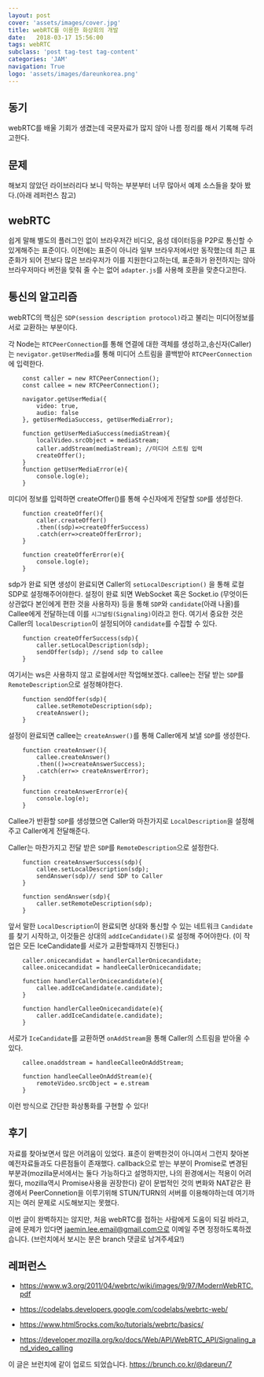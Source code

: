 ```yaml
---
layout: post
cover: 'assets/images/cover.jpg'
title: webRTC를 이용한 화상회의 개발
date:   2018-03-17 15:56:00
tags: webRTC
subclass: 'post tag-test tag-content'
categories: 'JAM'
navigation: True
logo: 'assets/images/dareunkorea.png'
---
```


## 동기
webRTC를 배울 기회가 생겼는데 국문자료가 많지 않아 나름 정리를 해서 기록해 두려고한다.

## 문제
해보지 않았던 라이브러리다 보니 막하는 부분부터 너무 많아서 예제 소스들을 찾아 봤다.(아래 레퍼런스 참고)

## webRTC

쉽게 말해 별도의 플러그인 없이 브라우저간 비디오, 음성 데이터등을 P2P로 통신할 수 있게해주는 표준이다. 이전에는 표준이 아니라 일부 브라우저에서만 동작했는데 최근 표준화가 되어 전보다 많은 브라우저가 이를 지원한다고하는데, 표준화가 완전하지는 않아 브라우저마다 버전을 맞춰 줄 수는 없어 `adapter.js`를 사용해 호환을 맞춘다고한다.

## 통신의 알고리즘

webRTC의 핵심은 `SDP(session description protocol)`라고 불리는 미디어정보를 서로 교환하는 부분이다.

각 Node는 `RTCPeerConnection`를 통해 연결에 대한 객체를 생성하고,송신자(Caller)는 `nevigator.getUserMedia`를 통해 미디어 스트림을 콜백받아 `RTCPeerConnection`에 입력한다.

```
    const caller = new RTCPeerConnection();
    const callee = new RTCPeerConnection();

    navigator.getUserMedia({
        video: true,
        audio: false
    }, getUserMediaSuccess, getUserMediaError);

    function getUserMediaSuccess(mediaStream){
        localVideo.srcObject = mediaStream;
        caller.addStream(mediaStream); //미디어 스트림 입력
        createOffer();
    }
    function getUserMediaError(e){
        console.log(e);
    }
```
미디어 정보를 입력하면 createOffer()를 통해 수신자에게 전달할 `SDP`를 생성한다. 

```
    function createOffer(){
        caller.createOffer()
        .then((sdp)=>createOfferSuccess)
        .catch(err=>createOfferError);
    }

    function createOfferError(e){
        console.log(e);
    }
```

sdp가 완료 되면 생성이 완료되면 Caller의 `setLocalDescription()`  을 통해 로컬SDP로 설정해주어야한다. 설정이 완료 되면 WebSocket 혹은 Socket.io (무엇이든 상관없다 본인에게 편한 것을 사용하자) 등을 통해  `SDP`와 `candidate`(아래 나올)를 Callee에게 전달하는데 이를 `시그널링(Signaling)`이라고 한다. 여기서 중요한 것은 Caller의 `localDescription`이 설정되어야 `candidate`를 수집할 수 있다.

```
    function createOfferSuccess(sdp){
        caller.setLocalDescription(sdp);
        sendOffer(sdp); //send sdp to callee
    }

```
여기서는 ws은 사용하지 않고 로컬에서만 작업해보겠다.
callee는 전달 받는 `SDP`를 `RemoteDescription`으로 설정해야한다.


```
    function sendOffer(sdp){
        callee.setRemoteDescription(sdp);
        createAnswer();
    }
``` 
설정이 완료되면 callee는 `createAnswer()`를 통해 Caller에게 보낼 `SDP`를 생성한다.

```
    function createAnswer(){
        callee.createAnswer()
        .then(()=>createAnswerSuccess);
        .catch(err=> createAnswerError);
    }

    function createAnswerError(e){
        console.log(e);
    }
```

Callee가 반환할 `SDP`를 생성했으면 Caller와 마찬가지로 `LocalDescription`을 설정해주고 Caller에게 전달해준다.

Caller는 마찬가지고 전달 받은 `SDP`를 `RemoteDescription`으로 설정한다.

```
    function createAnswerSuccess(sdp){
        callee.setLocalDescription(sdp);
        sendAnswer(sdp)// send SDP to Caller
    }

    function sendAnswer(sdp){
        caller.setRemoteDescription(sdp);
    }
```

앞서 말한 `LocalDescription`이 완료되면 상대와 통신할 수 있는 네트워크 `Candidate`를 찾기 시작하고, 이것들은 상대의 `addIceCandidate()`로 설정해 주어야한다. (이 작업은 모든 IceCandidate를 서로가 교환할때까지 진행된다.)

```
    caller.onicecandidat = handlerCallerOnicecandidate;
    callee.onicecandidat = handleeCallerOnicecandidate;
    
    function handlerCallerOnicecandidate(e){
        callee.addIceCandidate(e.candidate);
    }

    function handlerCalleeOnicecandidate(e){
        caller.addIceCandidate(e.candidate);
    }
```

서로가 `IceCandidate`를 교환하면 `onAddStream`을 통해 Caller의 스트림을 받아올 수 있다.

```
    callee.onaddstream = handleeCalleeOnAddStream;

    function handleeCalleeOnAddStream(e){
        remoteVideo.srcObject = e.stream
    }
```

이런 방식으로 간단한 화상통화를 구현할 수 있다!

## 후기

자료를 찾아보면서 많은 어려움이 있었다. 표준이 완벽한것이 아니여서 그런지 찾아본 예전자료들과도 다른점들이 존재했다. callback으로 받는 부분이 Promise로 변경된 부분과(mozilla문서에서는 둘다 가능하다고 설명하지만, 나의 환경에서는 적용이 어려웠다, mozilla역시 Promise사용을 권장한다) 같이 문법적인 것의 변화와 NAT같은 환경에서 PeerConnetion을 이루기위해 STUN/TURN의 서버를 이용해야하는데 여기까지는 여러 문제로 시도해보지는 못했다.

이번 글이 완벽하지는 않지만, 처음 webRTC를 접하는 사람에게 도움이 되길 바라고, 글에 문제가 있다면 jaemin.lee.email@gmail.com으로 이메일 주면 정정하도록하겠습니다. (브런치에서 보시는 분은 branch 댓글로 남겨주세요!)

## 레퍼런스

- https://www.w3.org/2011/04/webrtc/wiki/images/9/97/ModernWebRTC.pdf

- https://codelabs.developers.google.com/codelabs/webrtc-web/

- https://www.html5rocks.com/ko/tutorials/webrtc/basics/

- https://developer.mozilla.org/ko/docs/Web/API/WebRTC_API/Signaling_and_video_calling

이 글은 브런치에 같이 업로드 되었습니다.
https://brunch.co.kr/@dareun/7

